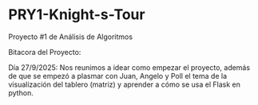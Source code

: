 # PRY1-Knight-s-Tour
Proyecto #1 de Análisis de Algoritmos

Bitacora del Proyecto:

Día 27/9/2025: Nos reunimos a idear como empezar el proyecto, además de que se empezó a plasmar con Juan, Angelo y Poll el tema de la visualización del tablero (matriz) y aprender a cómo se usa el Flask en python.
